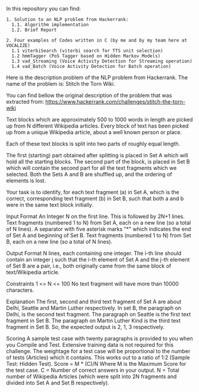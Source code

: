 In this repository you can find:

    1. Solution to an NLP problem from Hackerrank:
      1.1. Algorithm implementation
      1.2. Brief Report
      
    2. Four examples of Codes written in C (by me and by my team here at VOCALIZE)
      1.1 viterbiSearch (viterbi search for TTS unit selection)
      1.2 hmmTagger (PoS Tagger based on Hidden Markov Models)
      1.3 vad_Streaming (Voice Activity Detection for Streaming operation)
      1.4 vad_Batch (Voice Activity Detection for Batch operation)


Here is the description problem of the NLP problem from Hackerrank. The name of the problem is: Stitch the Torn Wiki.  

You can find bellow the original description of the problem that was extracted from: https://www.hackerrank.com/challenges/stitch-the-torn-wiki 

Text blocks which are approximately 500 to 1000 words in length are picked up from N different Wikipedia articles. Every block of text has been picked up from a unique Wikipedia article, about a well known person or place.

Each of these text blocks is split into two parts of roughly equal length.

The first (starting) part obtained after splitting is placed in Set A which will hold all the starting blocks. The second part of the block, is placed in Set B which will contain the second part for all the text fragments which we selected. Both the Sets A and B are shuffled up, and the ordering of elements is lost.

Your task is to identify, for each text fragment (a) in Set A, which is the correct, corresponding text fragment (b) in Set B, such that both a and b were in the same text block initially.

Input Format 
An Integer N on the first line. This is followed by 2N+1 lines. 
Text fragments (numbered 1 to N) from Set A, each on a new line (so a total of N lines). 
A separator with five asterisk marks "*" which indicates the end of Set A and beginning of Set B. 
Text fragments (numbered 1 to N) from Set B, each on a new line (so a total of N lines).

Output Format
N lines, each containing one integer. 
The i-th line should contain an integer j such that the i-th element of Set A and the j-th element of Set B are a pair, i.e., both originally came from the same block of text/Wikipedia article.

Constraints 
1 <= N <= 100 
No text fragment will have more than 10000 characters.

Explanation 
The first, second and third text fragment of Set A are about Delhi, Seattle and Martin Luther respectively. 
In set B, the paragraph on Delhi, is the second text fragment. 
The paragraph on Seattle is the first text fragment in Set B. 
The paragraph on Martin Luther Kind is the third text fragment in Set B. 
So, the expected output is 2, 1, 3 respectively.

Scoring 
A sample test case with twenty paragraphs is provided to you when you Compile and Test. 
Extensive training data is not required for this challenge. The weightage for a test case will be proportional to the number of tests (Articles) which it contains. This works out to a ratio of 1:2 (Sample Test: Hidden Test). 
Score = M * (C)/N Where M is the Maximum Score for the test case. 
C = Number of correct answers in your output. 
N = Total number of Wikipedia Articles (which were split into 2N fragments and divided into Set A and Set B respectively).

